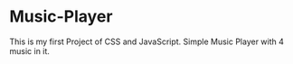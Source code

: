 # Music-Player
This is my first Project of CSS and JavaScript.
Simple Music Player with 4 music in it.

